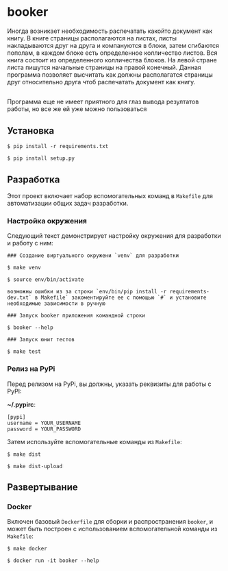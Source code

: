 # booker

Иногда возникает необходимость распечатать какойто документ как книгу. В книге страницы располагаются на листах, листы накладываются друг на друга и компануются в блоки, затем сгибаются пополам, в каждом блоке есть определенное колличество листов. Вся книга состоит из определенного колличества блоков. На левой стране листа пишутся начальные страницы на правой конечный. Данная программа позволяет высчитать как должны располагатся страницы друг относительно друга чтоб распечатать документ как книгу.

##

Программа еще не имеет приятного для глаз вывода резултатов работы, но все же ей уже можно пользоваться

## Установка

```
$ pip install -r requirements.txt

$ pip install setup.py
```

## Разработка

Этот проект включает набор вспомогательных команд в `Makefile` для автоматизации общих задач разработки.

### Настройка окружения

Следующий текст демонстрирует настройку окружения для разработки и работу с ним:

```
### Создание виртуального окружени `venv` для разработки

$ make venv

$ source env/bin/activate

возможны ошибки из за строки `env/bin/pip install -r requirements-dev.txt` в Makefile` закоментируйте ее с помощью `#` и установите необходимые зависимости в ручную

### Запуск booker приложения командной строки

$ booker --help

### Запуск юнит тестов

$ make test
```


### Релиз на PyPi

Перед релизом на PyPi, вы должны, указать реквизиты для работы с PyPI:

**~/.pypirc**:

```
[pypi]
username = YOUR_USERNAME
password = YOUR_PASSWORD
```
Затем используйте вспомогательные команды из `Makefile`:

```
$ make dist

$ make dist-upload
```

## Развертывание

### Docker

Включен базовый `Dockerfile` для сборки и распространения `booker`,
и может быть построен с использованием вспомогательной команды из `Makefile`:

```
$ make docker

$ docker run -it booker --help
```
